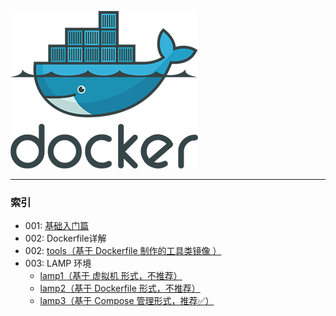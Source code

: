 ![docker logo](./docker.png)


---

### 索引

+ 001: [基础入门篇](./基础入门篇.md)
+ 002: Dockerfile详解
+ 002: [tools（基于 Dockerfile 制作的工具类镜像 ）](./tools/)
+ 003: LAMP 环境
	- [lamp1（基于 虚拟机 形式，不推荐）](./lamp1/)
	- [lamp2（基于 Dockerfile 形式，不推荐）](./lamp2/)
	- [lamp3（基于 Compose 管理形式，推荐✅）](./lamp3/)

